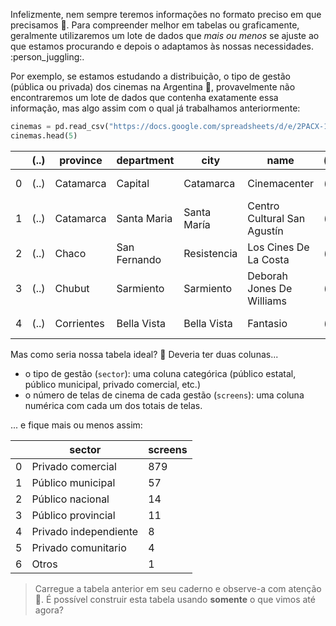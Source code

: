 Infelizmente, nem sempre teremos informações no formato preciso em que precisamos 🤷. Para compreender melhor em tabelas ou graficamente, geralmente utilizaremos um lote de dados que _mais ou menos_ se ajuste ao que estamos procurando e depois o adaptamos às nossas necessidades. :person_juggling:.
 
Por exemplo, se estamos estudando a distribuição, o tipo de gestão (pública ou privada) dos cinemas na Argentina  :movie_camera:, provavelmente não encontraremos um lote de dados que contenha exatamente essa informação, mas algo assim com o qual já trabalhamos anteriormente:
 
```python
cinemas = pd.read_csv("https://docs.google.com/spreadsheets/d/e/2PACX-1vRSa9oM9fC-QlT7VOeGhZQtrWnlNSTsk3U8DWGTOXUWtPH6u9o5O5eZ0kTg8mFTwAn9vMdGRK7o2SPB/pub?gid=969960562&single=true&output=csv")
cinemas.head(5)
```
 
||(..)|province|department|city|name|(..)|sector|screens|seats|update_year|
|---|---|---|---|---|---|---|---|---|---|---|
|0|(..)|Catamarca|Capital|Catamarca|Cinemacenter|(..)|Privado comercial|5|743|2018|
|1|(..)|Catamarca|Santa Maria|Santa María|Centro Cultural San Agustín|(..)|Privado comercial|1|440|2018|
|2|(..)|Chaco|San Fernando|Resistencia|Los Cines De La Costa|(..)|Privado comercial|5|820|2018|
|3|(..)|Chubut|Sarmiento|Sarmiento|Deborah Jones De Williams|(..)|Público municipal|1|80|2018|
|4|(..)|Corrientes|Bella Vista|Bella Vista|Fantasio|(..)|Privado comercial|1|240|2018|

Mas como seria nossa tabela ideal? 🤔 Deveria ter duas colunas...
 
 * o tipo de gestão (`sector`): uma coluna categórica (público estatal, público municipal, privado comercial, etc.)
 * o número de telas de cinema de cada gestão (`screens`): uma coluna numérica com cada um dos totais de telas.

... e fique mais ou menos assim:
 
||sector|screens|
|---|---|---|
|0|Privado comercial|879|
|1|Público municipal|57|
|2|Público nacional|14|
|3|Público provincial|11|
|4|Privado independiente|8|
|5|Privado comunitario|4|
|6|Otros|1|
 
 
> Carregue a tabela anterior em seu caderno e observe-a com atenção 🔎. É possível construir esta tabela usando **somente** o que vimos até agora?
